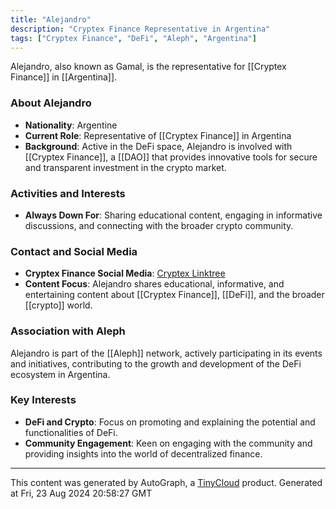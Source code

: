 ```yaml
---
title: "Alejandro"
description: "Cryptex Finance Representative in Argentina"
tags: ["Cryptex Finance", "DeFi", "Aleph", "Argentina"]
---
```


Alejandro, also known as Gamal, is the representative for [[Cryptex Finance]] in [[Argentina]]. 

### About Alejandro
- **Nationality**: Argentine
- **Current Role**: Representative of [[Cryptex Finance]] in Argentina
- **Background**: Active in the DeFi space, Alejandro is involved with [[Cryptex Finance]], a [[DAO]] that provides innovative tools for secure and transparent investment in the crypto market.

### Activities and Interests
- **Always Down For**: Sharing educational content, engaging in informative discussions, and connecting with the broader crypto community.

### Contact and Social Media
- **Cryptex Finance Social Media**: [Cryptex Linktree](https://linktr.ee/cryptex_ar)
- **Content Focus**: Alejandro shares educational, informative, and entertaining content about [[Cryptex Finance]], [[DeFi]], and the broader [[crypto]] world.

### Association with Aleph
Alejandro is part of the [[Aleph]] network, actively participating in its events and initiatives, contributing to the growth and development of the DeFi ecosystem in Argentina.

### Key Interests
- **DeFi and Crypto**: Focus on promoting and explaining the potential and functionalities of DeFi.
- **Community Engagement**: Keen on engaging with the community and providing insights into the world of decentralized finance.

---
This content was generated by AutoGraph, a [TinyCloud](https://tinycloud.xyz/) product.
Generated at Fri, 23 Aug 2024 20:58:27 GMT